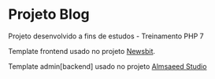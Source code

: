 # Projeto Blog

Projeto desenvolvido a fins de estudos - Treinamento PHP 7<br>

Template frontend usado no projeto [Newsbit](https://colorlib.com/wp/template/newsbit/).

Template admin[backend] usado no projeto [Almsaeed Studio](https://almsaeedstudio.com)
